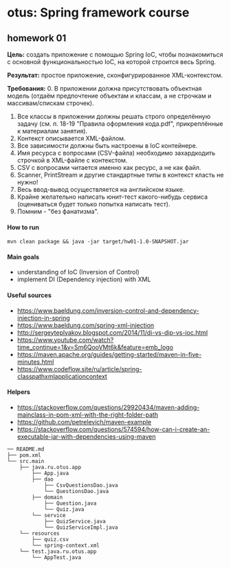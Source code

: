 # otus: Spring framework course
## homework 01

**Цель:** создать приложение с помощью Spring IoC, чтобы познакомиться с основной функциональностью IoC, на которой строится весь Spring.

**Результат:** простое приложение, сконфигурированное XML-контекстом.

**Требования:**
0. В приложении должна присутствовать объектная модель (отдаём предпочтение объектам и классам, а не строчкам и массивам/спискам строчек).
1. Все классы в приложении должны решать строго определённую задачу (см. п. 18-19 "Правила оформления кода.pdf", прикреплённые к материалам занятия).
2. Контекст описывается XML-файлом.
3. Все зависимости должны быть настроены в IoC контейнере.
4. Имя ресурса с вопросами (CSV-файла) необходимо захардкодить строчкой в XML-файле с контекстом.
5. CSV с вопросами читается именно как ресурс, а не как файл.
6. Scanner, PrintStream и другие стандартные типы в контекст класть не нужно!
7. Весь ввод-вывод осуществляется на английском языке.
8. Крайне желательно написать юнит-тест какого-нибудь сервиса (оцениваться будет только попытка написать тест).
9. Помним - "без фанатизма".

#### How to run

```mvn clean package && java -jar target/hw01-1.0-SNAPSHOT.jar```

#### Main goals
* understanding of IoC (Inversion of Control)
* implement DI (Dependency injection) with XML

#### Useful sources
* https://www.baeldung.com/inversion-control-and-dependency-injection-in-spring
* https://www.baeldung.com/spring-xml-injection
* http://sergeyteplyakov.blogspot.com/2014/11/di-vs-dip-vs-ioc.html
* https://www.youtube.com/watch?time_continue=1&v=Sm6QooVMt6k&feature=emb_logo
* https://maven.apache.org/guides/getting-started/maven-in-five-minutes.html
* https://www.codeflow.site/ru/article/spring-classpathxmlapplicationcontext

#### Helpers
* https://stackoverflow.com/questions/29920434/maven-adding-mainclass-in-pom-xml-with-the-right-folder-path
* https://github.com/petrelevich/maven-example
* https://stackoverflow.com/questions/574594/how-can-i-create-an-executable-jar-with-dependencies-using-maven

```
── README.md
├── pom.xml
└── src.main
    ├── java.ru.otus.app
        ├── App.java
        ├── dao
            ├── CsvQuestionsDao.java
            └── QuestionsDao.java
        ├── domain
            ├── Question.java
            └── Quiz.java
        └── service
            ├── QuizService.java
            └── QuizServiceImpl.java
    └── resources
        ├── quiz.csv
        └── spring-context.xml
    └── test.java.ru.otus.app
        └── AppTest.java
```